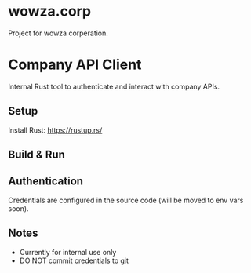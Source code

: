 # wowza.corp
Project for wowza corperation.

# Company API Client

Internal Rust tool to authenticate and interact with company APIs.

## Setup

Install Rust: https://rustup.rs/

## Build & Run


## Authentication

Credentials are configured in the source code (will be moved to env vars soon).

## Notes

- Currently for internal use only
- DO NOT commit credentials to git
